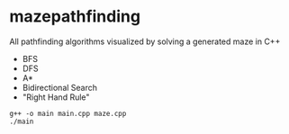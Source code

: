 # mazepathfinding
All pathfinding algorithms visualized by solving a generated maze in C++

- BFS
- DFS
- A*
- Bidirectional Search
- "Right Hand Rule"
```
g++ -o main main.cpp maze.cpp
./main
```
